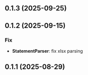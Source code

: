## 0.1.3 (2025-09-25)

## 0.1.2 (2025-09-15)

### Fix

- **StatementParser**: fix xlsx parsing

## 0.1.1 (2025-08-29)
